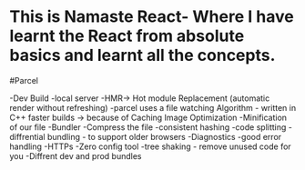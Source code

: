 # This is Namaste React- Where I have learnt the React from absolute basics and learnt all the concepts.

#Parcel

-Dev Build
-local server
-HMR-> Hot module Replacement (automatic render without refreshing)
-parcel uses a file watching Algorithm - written in C++
faster builds -> because of Caching
Image Optimization 
-Minification of our file
-Bundler
-Compress the file
-consistent hashing
-code splitting
-diffrential bundling - to support older browsers
-Diagnostics
-good error handling
-HTTPs
-Zero config tool
-tree shaking - remove unused code for you
-Diffrent dev and prod bundles